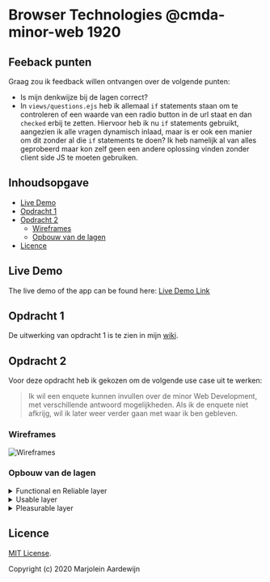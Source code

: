 # Browser Technologies @cmda-minor-web 1920

## Feeback punten

Graag zou ik feedback willen ontvangen over de volgende punten:

- Is mijn denkwijze bij de lagen correct?
- In `views/questions.ejs` heb ik allemaal `if` statements staan om te controleren of een waarde van een radio button in de url staat en dan `checked` erbij te zetten. Hiervoor heb ik nu `if` statements gebruikt, aangezien ik alle vragen dynamisch inlaad, maar is er ook een manier om dit zonder al die `if` statements te doen? Ik heb namelijk al van alles geprobeerd maar kon zelf geen een andere oplossing vinden zonder client side JS te moeten gebruiken.

## Inhoudsopgave

* [Live Demo](#Live-Demo)
* [Opdracht 1](#Opdracht-1)
* [Opdracht 2](#Opdracht-2)
  * [Wireframes](#Wireframes)
  * [Opbouw van de lagen](#Opbouw-van-de-lagen)
* [Licence](#Licence)

## Live Demo

The live demo of the app can be found here:
[Live Demo Link](https://boiling-gorge-63096.herokuapp.com/)

## Opdracht 1

De uitwerking van opdracht 1 is te zien in mijn [wiki](https://github.com/MarjoleinAardewijn/browser-technologies-1920/wiki "Wiki").

## Opdracht 2

Voor deze opdracht heb ik gekozen om de volgende use case uit te werken:

> Ik wil een enquete kunnen invullen over de minor Web Development, met verschillende antwoord mogelijkheden. Als ik de enquete niet afkrijg, wil ik later weer verder gaan met waar ik ben gebleven.

### Wireframes

![Wireframes](https://user-images.githubusercontent.com/23479038/77156346-82801d80-6a9f-11ea-8855-3633ff8c9369.jpg "Wireframes")

### Opbouw van de lagen
<details>
 <summary>Functional en Reliable layer</summary>

Ik zal symantische HTML schrijven, zodat hierdoor al een hoop mensen goed gebruik kunnen maken van de site. Daarbij houd ik rekening met o.a. mensen die geen muis kunnen/ willen gebruiken en blinde en slechtziende mensen die gebruik maken van screenreaders.

In deze laag zal ik de basis CSS inladen die cross-browser ondersteund wordt. Om ervoor te zorgen dat de basis functionaliteiten zoals het submitten van de antwoorden werkt zal ik ervoor zorgen dat dit op de server wordt verwerkt.

Om ervoor te zorgen dat de gebruiker later door kan waar hij/zij was gebleven in de enquête zal ik alle data in de url wegschrijven wanneer de gebruiker het opslaat of naar de volgende pagina gaat. Zodat dit ook voor mensen die cookies hebben uitgeschakeld te gebruiken is.
</details>

<details>
 <summary>Usable layer</summary>

In deze laag zal ik de CSS meer uitbreiden door gebruik te maken van CSS properties zoals `flex` en `box-shadow`. Hierbij zal ik gebruik maken van de CSS feature detection in de browser door de `@supports` rule te gebruiken om te controleren of een browser een bepaalde CSS property ondersteund.
</details>

<details>
 <summary>Pleasurable layer</summary>

In deze laag zal ik gebruik maken van animations en andere CSS features die misschien niet op alle browsers worden ondersteund. Ook wil ik hier een progress bar toevoegen met JavaScript om de voortgang van de gebruiker op een meer visuele manier te tonen. En daarbij ook het aantrekkelijker maken door pagination toe te voegen, waardoor er elke keer maar 1 vraag zichtbaar is. En verder wil ik er hier nog voor zorgen dat buttons naar de volgende pagina pas clickable zijn wanneer de input field op die "pagina" zijn ingevuld.

Verder wil ik hier ook nog een loading state instellen en cache gaan gebruiken in plaats van alles wegschrijven naar een json bestand.
</details>

## Licence

[MIT License](https://github.com/MarjoleinAardewijn/browser-technologies-1920/blob/master/LICENSE.txt).

Copyright (c) 2020 Marjolein Aardewijn
